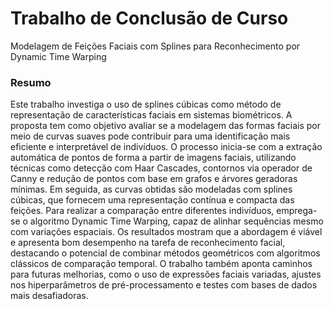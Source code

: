 # Trabalho de Conclusão de Curso
Modelagem de Feições Faciais com Splines para Reconhecimento por Dynamic Time Warping

### Resumo

Este trabalho investiga o uso de splines cúbicas como método de representação de características faciais em sistemas biométricos. A proposta tem como objetivo avaliar se a modelagem das formas faciais por meio de curvas suaves pode contribuir para uma identificação mais eficiente e interpretável de indivíduos. O processo inicia-se com a extração automática de pontos de forma a partir de imagens faciais, utilizando técnicas como detecção com Haar Cascades, contornos via operador de Canny e redução de pontos com base em grafos e árvores geradoras mínimas. Em seguida, as curvas obtidas são modeladas com splines cúbicas, que fornecem uma representação contínua e compacta das feições. Para realizar a comparação entre diferentes indivíduos, emprega-se o algoritmo Dynamic Time Warping, capaz de alinhar sequências mesmo com variações espaciais. Os resultados mostram que a abordagem é viável e apresenta bom desempenho na tarefa de reconhecimento facial, destacando o potencial de combinar métodos geométricos com algoritmos clássicos de comparação temporal. O trabalho também aponta caminhos para futuras melhorias, como o uso de expressões faciais variadas, ajustes nos hiperparâmetros de pré-processamento e testes com bases de dados mais desafiadoras.
